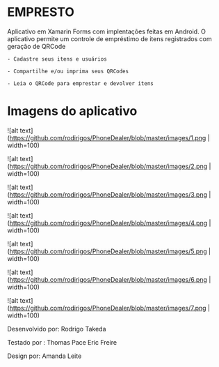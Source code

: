 # EMPRESTO

Aplicativo em Xamarin Forms com implentações feitas em Android. O aplicativo permite um controle de empréstimo de itens registrados com geração 
de QRCode
```
- Cadastre seus itens e usuários

- Compartilhe e/ou imprima seus QRCodes

- Leia o QRCode para emprestar e devolver itens
```

# Imagens do aplicativo

![alt text](https://github.com/rodirigos/PhoneDealer/blob/master/images/1.png | width=100)

![alt text](https://github.com/rodirigos/PhoneDealer/blob/master/images/2.png | width=100)

![alt text](https://github.com/rodirigos/PhoneDealer/blob/master/images/3.png | width=100)

![alt text](https://github.com/rodirigos/PhoneDealer/blob/master/images/4.png | width=100)

![alt text](https://github.com/rodirigos/PhoneDealer/blob/master/images/5.png | width=100)

![alt text](https://github.com/rodirigos/PhoneDealer/blob/master/images/6.png | width=100)

![alt text](https://github.com/rodirigos/PhoneDealer/blob/master/images/7.png | width=100)


Desenvolvido por:
Rodrigo Takeda

Testado por :
Thomas Pace
Eric Freire

Design por:
Amanda Leite
